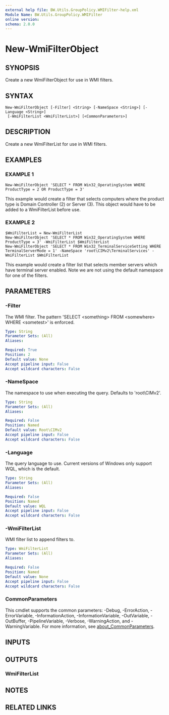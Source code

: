 ```yaml
---
external help file: BW.Utils.GroupPolicy.WMIFilter-help.xml
Module Name: BW.Utils.GroupPolicy.WMIFilter
online version:
schema: 2.0.0
---
```


# New-WmiFilterObject

## SYNOPSIS
Create a new WmiFilterObject for use in WMI filters.

## SYNTAX

```
New-WmiFilterObject [-Filter] <String> [-NameSpace <String>] [-Language <String>]
 [-WmiFilterList <WmiFilterList>] [<CommonParameters>]
```

## DESCRIPTION
Create a new WmiFilterList for use in WMI filters.

## EXAMPLES

### EXAMPLE 1
```
New-WmiFilterObject 'SELECT * FROM Win32_OperatingSystem WHERE ProductType = 2 OR ProductType = 3'
```

This example would create a filter that selects computers where the product type is Domain Controller (2) or Server (3).
This object would have to be added to a WmiFilterList before use.

### EXAMPLE 2
```
$WmiFilterList = New-WmiFilterList
New-WmiFilterObject 'SELECT * FROM Win32_OperatingSystem WHERE ProductType = 3' -WmiFilterList $WmiFilterList
New-WmiFilterObject 'SELECT * FROM Win32_TerminalServiceSetting WHERE TerminalServerMode = 1' -NameSpace 'root\CIMv2\TerminalServices' -WmiFilterList $WmiFilterList
```

This example would create a filter list that selects member servers which have terminal server enabled.
Note we are not using the default namespace for one of the filters.

## PARAMETERS

### -Filter
The WMI filter.
The pattern 'SELECT \<something\> FROM \<somewhere\> WHERE \<sometest\>' is enforced.

```yaml
Type: String
Parameter Sets: (All)
Aliases:

Required: True
Position: 2
Default value: None
Accept pipeline input: False
Accept wildcard characters: False
```

### -NameSpace
The namespace to use when executing the query.
Defaults to 'root\CIMv2'.

```yaml
Type: String
Parameter Sets: (All)
Aliases:

Required: False
Position: Named
Default value: Root\CIMv2
Accept pipeline input: False
Accept wildcard characters: False
```

### -Language
The query language to use.
Current versions of Windows only support WQL, which is the default.

```yaml
Type: String
Parameter Sets: (All)
Aliases:

Required: False
Position: Named
Default value: WQL
Accept pipeline input: False
Accept wildcard characters: False
```

### -WmiFilterList
WMI filter list to append filters to.

```yaml
Type: WmiFilterList
Parameter Sets: (All)
Aliases:

Required: False
Position: Named
Default value: None
Accept pipeline input: False
Accept wildcard characters: False
```

### CommonParameters
This cmdlet supports the common parameters: -Debug, -ErrorAction, -ErrorVariable, -InformationAction, -InformationVariable, -OutVariable, -OutBuffer, -PipelineVariable, -Verbose, -WarningAction, and -WarningVariable. For more information, see [about_CommonParameters](http://go.microsoft.com/fwlink/?LinkID=113216).

## INPUTS

## OUTPUTS

### WmiFilterList
## NOTES

## RELATED LINKS
